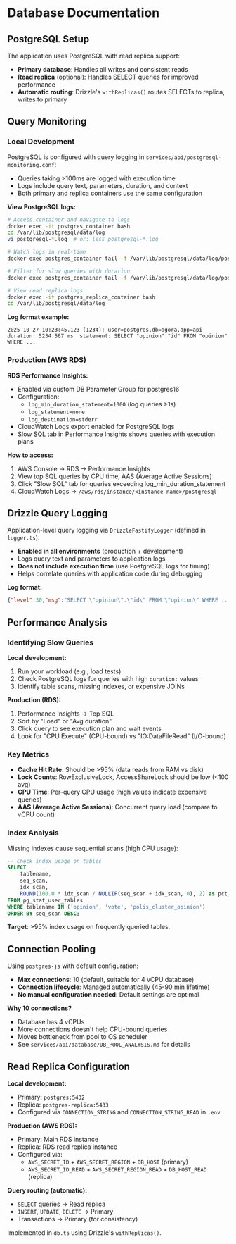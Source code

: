 # Database Documentation

## PostgreSQL Setup

The application uses PostgreSQL with read replica support:
- **Primary database**: Handles all writes and consistent reads
- **Read replica** (optional): Handles SELECT queries for improved performance
- **Automatic routing**: Drizzle's `withReplicas()` routes SELECTs to replica, writes to primary

## Query Monitoring

### Local Development

PostgreSQL is configured with query logging in `services/api/postgresql-monitoring.conf`:
- Queries taking >100ms are logged with execution time
- Logs include query text, parameters, duration, and context
- Both primary and replica containers use the same configuration

**View PostgreSQL logs:**

```bash
# Access container and navigate to logs
docker exec -it postgres_container bash
cd /var/lib/postgresql/data/log
vi postgresql-*.log  # or: less postgresql-*.log

# Watch logs in real-time
docker exec postgres_container tail -f /var/lib/postgresql/data/log/postgresql-*.log

# Filter for slow queries with duration
docker exec postgres_container tail -f /var/lib/postgresql/data/log/postgresql-*.log | grep "duration:"

# View read replica logs
docker exec -it postgres_replica_container bash
cd /var/lib/postgresql/data/log
```

**Log format example:**
```
2025-10-27 10:23:45.123 [1234]: user=postgres,db=agora,app=api duration: 5234.567 ms  statement: SELECT "opinion"."id" FROM "opinion" WHERE ...
```

### Production (AWS RDS)

**RDS Performance Insights:**
- Enabled via custom DB Parameter Group for postgres16
- Configuration:
  - `log_min_duration_statement=1000` (log queries >1s)
  - `log_statement=none`
  - `log_destination=stderr`
- CloudWatch Logs export enabled for PostgreSQL logs
- Slow SQL tab in Performance Insights shows queries with execution plans

**How to access:**
1. AWS Console → RDS → Performance Insights
2. View top SQL queries by CPU time, AAS (Average Active Sessions)
3. Click "Slow SQL" tab for queries exceeding log_min_duration_statement
4. CloudWatch Logs → `/aws/rds/instance/<instance-name>/postgresql`

## Drizzle Query Logging

Application-level query logging via `DrizzleFastifyLogger` (defined in `logger.ts`):
- **Enabled in all environments** (production + development)
- Logs query text and parameters to application logs
- **Does not include execution time** (use PostgreSQL logs for timing)
- Helps correlate queries with application code during debugging

**Log format:**
```json
{"level":30,"msg":"SELECT \"opinion\".\"id\" FROM \"opinion\" WHERE ... -- [param1, param2]"}
```

## Performance Analysis

### Identifying Slow Queries

**Local development:**
1. Run your workload (e.g., load tests)
2. Check PostgreSQL logs for queries with high `duration:` values
3. Identify table scans, missing indexes, or expensive JOINs

**Production (RDS):**
1. Performance Insights → Top SQL
2. Sort by "Load" or "Avg duration"
3. Click query to see execution plan and wait events
4. Look for "CPU Execute" (CPU-bound) vs "IO:DataFileRead" (I/O-bound)

### Key Metrics

- **Cache Hit Rate**: Should be >95% (data reads from RAM vs disk)
- **Lock Counts**: RowExclusiveLock, AccessShareLock should be low (<100 avg)
- **CPU Time**: Per-query CPU usage (high values indicate expensive queries)
- **AAS (Average Active Sessions)**: Concurrent query load (compare to vCPU count)

### Index Analysis

Missing indexes cause sequential scans (high CPU usage):

```sql
-- Check index usage on tables
SELECT
    tablename,
    seq_scan,
    idx_scan,
    ROUND(100.0 * idx_scan / NULLIF(seq_scan + idx_scan, 0), 2) as pct_index_used
FROM pg_stat_user_tables
WHERE tablename IN ('opinion', 'vote', 'polis_cluster_opinion')
ORDER BY seq_scan DESC;
```

**Target**: >95% index usage on frequently queried tables.

## Connection Pooling

Using `postgres-js` with default configuration:
- **Max connections**: 10 (default, suitable for 4 vCPU database)
- **Connection lifecycle**: Managed automatically (45-90 min lifetime)
- **No manual configuration needed**: Default settings are optimal

**Why 10 connections?**
- Database has 4 vCPUs
- More connections doesn't help CPU-bound queries
- Moves bottleneck from pool to OS scheduler
- See `services/api/database/DB_POOL_ANALYSIS.md` for details

## Read Replica Configuration

**Local development:**
- Primary: `postgres:5432`
- Replica: `postgres-replica:5433`
- Configured via `CONNECTION_STRING` and `CONNECTION_STRING_READ` in `.env`

**Production (AWS RDS):**
- Primary: Main RDS instance
- Replica: RDS read replica instance
- Configured via:
  - `AWS_SECRET_ID` + `AWS_SECRET_REGION` + `DB_HOST` (primary)
  - `AWS_SECRET_ID_READ` + `AWS_SECRET_REGION_READ` + `DB_HOST_READ` (replica)

**Query routing (automatic):**
- `SELECT` queries → Read replica
- `INSERT`, `UPDATE`, `DELETE` → Primary
- Transactions → Primary (for consistency)

Implemented in `db.ts` using Drizzle's `withReplicas()`.
